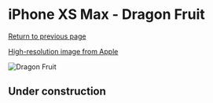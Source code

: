 # iPhone XS Max - Dragon Fruit

[Return to previous page](/iphone_x)

[High-resolution image from Apple](https://store.storeimages.cdn-apple.com/8756/as-images.apple.com/is/MW972?wid=4500&hei=4500&fmt=png)

<div style="width: 500px"><img src="/almost_uncompressed/MW972.webp" alt="Dragon Fruit"></div>

## Under construction
